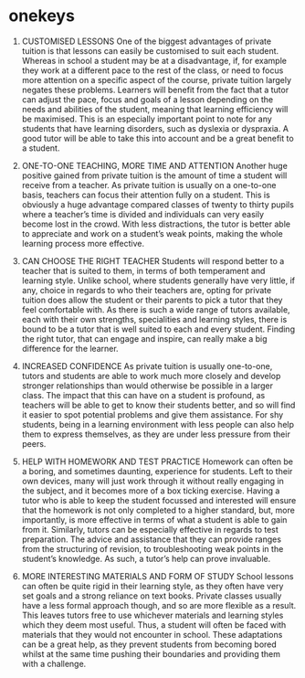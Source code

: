 # onekeys

1. CUSTOMISED LESSONS
One of the biggest advantages of private tuition is that lessons can easily be customised to suit each student. Whereas in school a student may be at a disadvantage, if, for example they work at a different pace to the rest of the class, or need to focus more attention on a specific aspect of the course, private tuition largely negates these problems. Learners will benefit from the fact that a tutor can adjust the pace, focus and goals of a lesson depending on the needs and abilities of the student, meaning that learning efficiency will be maximised. This is an especially important point to note for any students that have learning disorders, such as dyslexia or dyspraxia. A good tutor will be able to take this into account and be a great benefit to a student.

2. ONE-TO-ONE TEACHING, MORE TIME AND ATTENTION
Another huge positive gained from private tuition is the amount of time a student will receive from a teacher. As private tuition is usually on a one-to-one basis, teachers can focus their attention fully on a student. This is obviously a huge advantage compared classes of twenty to thirty pupils where a teacher’s time is divided and individuals can very easily become lost in the crowd. With less distractions, the tutor is better able to appreciate and work on a student’s weak points, making the whole learning process more effective.

3. CAN CHOOSE THE RIGHT TEACHER
Students will respond better to a teacher that is suited to them, in terms of both temperament and learning style. Unlike school, where students generally have very little, if any, choice in regards to who their teachers are, opting for private tuition does allow the student or their parents to pick a tutor that they feel comfortable with. As there is such a wide range of tutors available, each with their own strengths, specialities and learning styles, there is bound to be a tutor that is well suited to each and every student. Finding the right tutor, that can engage and inspire, can really make a big difference for the learner.

4. INCREASED CONFIDENCE
As private tuition is usually one-to-one, tutors and students are able to work much more closely and develop stronger relationships than would otherwise be possible in a larger class. The impact that this can have on a student is profound, as teachers will be able to get to know their students better, and so will find it easier to spot potential problems and give them assistance. For shy students, being in a learning environment with less people can also help them to express themselves, as they are under less pressure from their peers.

5. HELP WITH HOMEWORK AND TEST PRACTICE
Homework can often be a boring, and sometimes daunting, experience for students. Left to their own devices, many will just work through it without really engaging in the subject, and it becomes more of a box ticking exercise. Having a tutor who is able to keep the student focussed and interested will ensure that the homework is not only completed to a higher standard, but, more importantly, is more effective in terms of what a student is able to gain from it. Similarly, tutors can be especially effective in regards to test preparation. The advice and assistance that they can provide ranges from the structuring of revision, to troubleshooting weak points in the student’s knowledge. As such, a tutor’s help can prove invaluable.

6. MORE INTERESTING MATERIALS AND FORM OF STUDY
School lessons can often be quite rigid in their learning style, as they often have very set goals and a strong reliance on text books. Private classes usually have a less formal approach though, and so are more flexible as a result. This leaves tutors free to use whichever materials and learning styles which they deem most useful. Thus, a student will often be faced with materials that they would not encounter in school. These adaptations can be a great help, as they prevent students from becoming bored whilst at the same time pushing their boundaries and providing them with a challenge.
